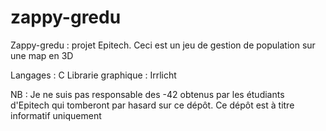 zappy-gredu
===========

Zappy-gredu : projet Epitech. Ceci est un jeu de gestion de population sur une map en 3D

Langages : C
Librarie graphique : Irrlicht

NB : Je ne suis pas responsable des -42 obtenus par les étudiants d'Epitech qui tomberont par hasard sur ce dépôt.
Ce dépôt est à titre informatif uniquement
